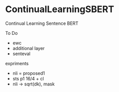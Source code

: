 # ContinualLearningSBERT
Continual Learning Sentence BERT

To Do
- ewc
- additional layer
- senteval

expriments
- nli = proposed1
- sts p1 16/4 + cl
- nli -> sqrt(dk), mask
